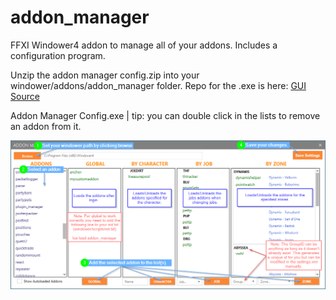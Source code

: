 # addon_manager
 FFXI Windower4 addon to manage all of your addons. Includes a configuration program.

Unzip the addon manager config.zip into your windower/addons/addon_manager folder. Repo for the .exe is here:  [GUI Source](https://github.com/Icydeath/ffxi-windower-addon-manager-gui)

Addon Manager Config.exe | tip: you can double click in the lists to remove an addon from it.

![AddonManagerConfig](/addon_manager/AppOverview.png)
